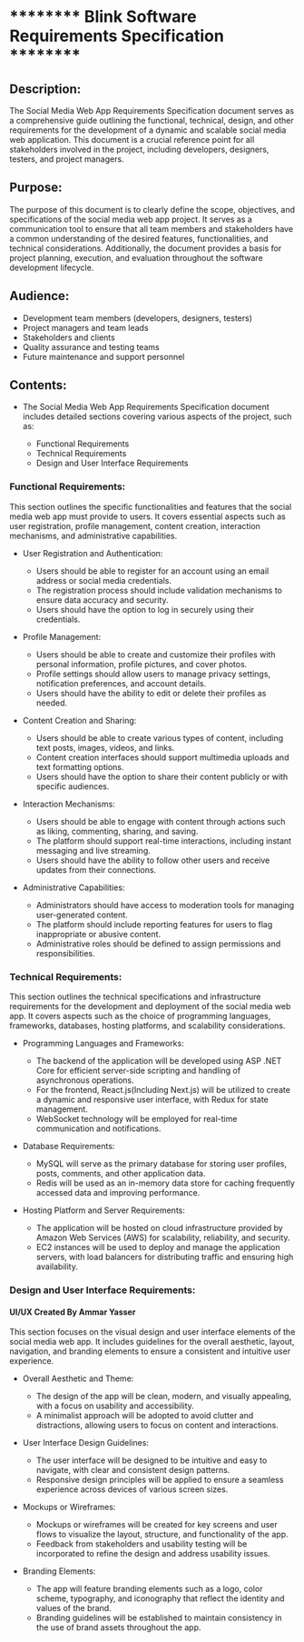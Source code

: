 # ******** Blink Software Requirements Specification ********

## Description:

The Social Media Web App Requirements Specification document serves as a comprehensive guide outlining the functional, technical, design, and other requirements for the development of a dynamic and scalable social media web application. This document is a crucial reference point for all stakeholders involved in the project, including developers, designers, testers, and project managers.


## Purpose:
The purpose of this document is to clearly define the scope, objectives, and specifications of the social media web app project. It serves as a communication tool to ensure that all team members and stakeholders have a common understanding of the desired features, functionalities, and technical considerations. Additionally, the document provides a basis for project planning, execution, and evaluation throughout the software development lifecycle.

## Audience:

- Development team members (developers, designers, testers)
- Project managers and team leads
- Stakeholders and clients
- Quality assurance and testing teams
- Future maintenance and support personnel

## Contents:

- The Social Media Web App Requirements Specification document includes detailed sections covering various aspects of the project, such as:

    - Functional Requirements
    - Technical Requirements
    - Design and User Interface Requirements


### Functional Requirements:

This section outlines the specific functionalities and features that the social media web app must provide to users. It covers essential aspects such as user registration, profile management, content creation, interaction mechanisms, and administrative capabilities.

- User Registration and Authentication:
    - Users should be able to register for an account using an email address or social media credentials.
    - The registration process should include validation mechanisms to ensure data accuracy and security.
    - Users should have the option to log in securely using their credentials.


- Profile Management:
    - Users should be able to create and customize their profiles with personal information, profile pictures, and cover photos.
    - Profile settings should allow users to manage privacy settings, notification preferences, and account details.
    - Users should have the ability to edit or delete their profiles as needed.


- Content Creation and Sharing:
    - Users should be able to create various types of content, including text posts, images, videos, and links.
    - Content creation interfaces should support multimedia uploads and text formatting options.
    - Users should have the option to share their content publicly or with specific audiences.


- Interaction Mechanisms:
    - Users should be able to engage with content through actions such as liking, commenting, sharing, and saving.
    - The platform should support real-time interactions, including instant messaging and live streaming.
    - Users should have the ability to follow other users and receive updates from their connections.

- Administrative Capabilities:
    - Administrators should have access to moderation tools for managing user-generated content.
    - The platform should include reporting features for users to flag inappropriate or abusive content.
    - Administrative roles should be defined to assign permissions and responsibilities.



### Technical Requirements:

This section outlines the technical specifications and infrastructure requirements for the development and deployment of the social media web app. It covers aspects such as the choice of programming languages, frameworks, databases, hosting platforms, and scalability considerations.

- Programming Languages and Frameworks:
    - The backend of the application will be developed using ASP .NET Core for efficient server-side scripting and handling of asynchronous operations.
    - For the frontend, React.js(Including Next.js) will be utilized to create a dynamic and responsive user interface, with Redux for state management.
    - WebSocket technology will be employed for real-time communication and notifications.

- Database Requirements:
    - MySQL will serve as the primary database for storing user profiles, posts, comments, and other application data.
    - Redis will be used as an in-memory data store for caching frequently accessed data and improving performance.


- Hosting Platform and Server Requirements:
    - The application will be hosted on cloud infrastructure provided by Amazon Web Services (AWS) for scalability, reliability, and security.
    - EC2 instances will be used to deploy and manage the application servers, with load balancers for distributing traffic and ensuring high availability.


### Design and User Interface Requirements:

#### UI/UX Created By Ammar Yasser

This section focuses on the visual design and user interface elements of the social media web app. It includes guidelines for the overall aesthetic, layout, navigation, and branding elements to ensure a consistent and intuitive user experience.

- Overall Aesthetic and Theme:
    - The design of the app will be clean, modern, and visually appealing, with a focus on usability and accessibility.
    - A minimalist approach will be adopted to avoid clutter and distractions, allowing users to focus on content and interactions.


- User Interface Design Guidelines:
    - The user interface will be designed to be intuitive and easy to navigate, with clear and consistent design patterns.
    - Responsive design principles will be applied to ensure a seamless experience across devices of various screen sizes.


- Mockups or Wireframes:
    - Mockups or wireframes will be created for key screens and user flows to visualize the layout, structure, and functionality of the app.
    - Feedback from stakeholders and usability testing will be incorporated to refine the design and address usability issues.


- Branding Elements:
    - The app will feature branding elements such as a logo, color scheme, typography, and iconography that reflect the identity and values of the brand.
    - Branding guidelines will be established to maintain consistency in the use of brand assets throughout the app.